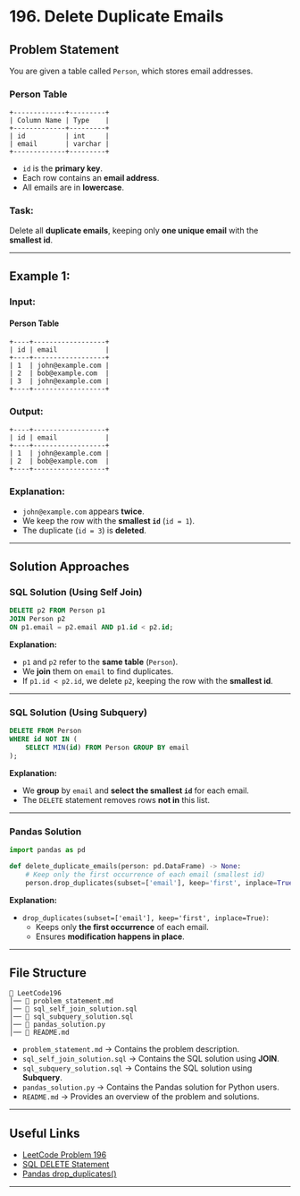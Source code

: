 
# **196. Delete Duplicate Emails**

## **Problem Statement**
You are given a table called `Person`, which stores email addresses.

### **Person Table**
```
+-------------+---------+
| Column Name | Type    |
+-------------+---------+
| id          | int     |
| email       | varchar |
+-------------+---------+
```
- `id` is the **primary key**.
- Each row contains an **email address**.
- All emails are in **lowercase**.

### **Task:**
Delete all **duplicate emails**, keeping only **one unique email** with the **smallest id**.

---

## **Example 1:**
### **Input:**
#### **Person Table**
```
+----+------------------+
| id | email            |
+----+------------------+
| 1  | john@example.com |
| 2  | bob@example.com  |
| 3  | john@example.com |
+----+------------------+
```
### **Output:**
```
+----+------------------+
| id | email            |
+----+------------------+
| 1  | john@example.com |
| 2  | bob@example.com  |
+----+------------------+
```
### **Explanation:**
- `john@example.com` appears **twice**.
- We keep the row with the **smallest `id`** (`id = 1`).
- The duplicate (`id = 3`) is **deleted**.

---

## **Solution Approaches**

### **SQL Solution (Using Self Join)**
```sql
DELETE p2 FROM Person p1 
JOIN Person p2 
ON p1.email = p2.email AND p1.id < p2.id;
```
**Explanation:**
- `p1` and `p2` refer to the **same table** (`Person`).
- We **join** them on `email` to find duplicates.
- If `p1.id < p2.id`, we delete `p2`, keeping the row with the **smallest id**.

---

### **SQL Solution (Using Subquery)**
```sql
DELETE FROM Person
WHERE id NOT IN (
    SELECT MIN(id) FROM Person GROUP BY email
);
```
**Explanation:**
- We **group** by `email` and **select the smallest `id`** for each email.
- The `DELETE` statement removes rows **not in** this list.

---

### **Pandas Solution**
```python
import pandas as pd

def delete_duplicate_emails(person: pd.DataFrame) -> None:
    # Keep only the first occurrence of each email (smallest id)
    person.drop_duplicates(subset=['email'], keep='first', inplace=True)
```
**Explanation:**
- `drop_duplicates(subset=['email'], keep='first', inplace=True)`:
  - Keeps only **the first occurrence** of each email.
  - Ensures **modification happens in place**.

---

## **File Structure**
```
📂 LeetCode196
│── 📜 problem_statement.md
│── 📜 sql_self_join_solution.sql
│── 📜 sql_subquery_solution.sql
│── 📜 pandas_solution.py
│── 📜 README.md
```
- `problem_statement.md` → Contains the problem description.
- `sql_self_join_solution.sql` → Contains the SQL solution using **JOIN**.
- `sql_subquery_solution.sql` → Contains the SQL solution using **Subquery**.
- `pandas_solution.py` → Contains the Pandas solution for Python users.
- `README.md` → Provides an overview of the problem and solutions.

---

## **Useful Links**
- [LeetCode Problem 196](https://leetcode.com/problems/delete-duplicate-emails/)
- [SQL DELETE Statement](https://www.w3schools.com/sql/sql_delete.asp)
- [Pandas drop_duplicates()](https://pandas.pydata.org/docs/reference/api/pandas.DataFrame.drop_duplicates.html)

---
